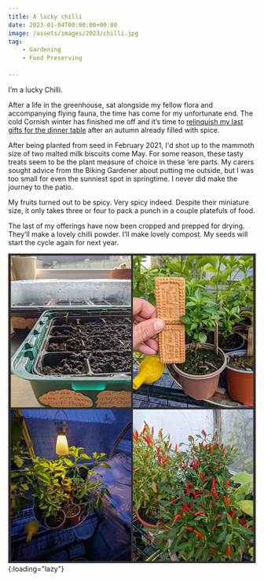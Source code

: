 ```yaml
---
title: A lucky chilli
date: 2023-01-04T00:00:00+00:00
image: /assets/images/2023/chilli.jpg
tag: 
    - Gardening
    - Food Preserving

---
```


I’m a lucky Chilli.

After a life in the greenhouse, sat alongside my fellow flora and accompanying flying fauna, the time has come for my unfortunate end. The cold Cornish winter has finished me off and it’s time to [relinquish my last gifts for the dinner table](https://www.youtube.com/shorts/k-464aUKJRc) after an autumn already filled with spice.

After being planted from seed in February 2021, I'd shot up to the mammoth size of two malted milk biscuits come May. For some reason, these tasty treats seem to be the plant measure of choice in these ‘ere parts. My carers sought advice from the Biking Gardener about putting me outside, but I was too small for even the sunniest spot in springtime. I never did make the journey to the patio.

My fruits turned out to be spicy. Very spicy indeed. Despite their miniature size, it only takes three or four to pack a punch in a couple platefuls of food.

The last of my offerings have now been cropped and prepped for drying. They’ll make a lovely chilli powder. I’ll make lovely compost. My seeds will start the cycle again for next year.

![Chilli Pepper Plant](/assets/images/2023/multi-chilli.jpg "Four photos of a chilli pepper plant"){:loading="lazy"}
